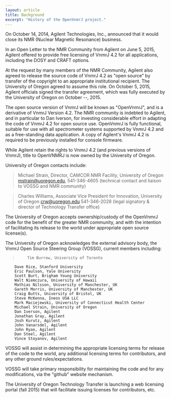 ```yaml
---
layout: article
title: Background
excerpt: "History of the OpenVnmrJ project."
---
```


On October 14, 2014, Agilent Technologies, Inc., announced that it would close its NMR (Nuclear Magnetic Resonance) business.

In an Open Letter to the NMR Community from Agilent on June 5, 2015, Agilent offered to provide free licensing of VnmrJ 4.2 for all applications, including the DOSY and CRAFT options.

At the request by many members of the NMR Community, Agilent also agreed to release the source code of VnmrJ 4.2 as "open source" by transfer of the copyright to an appropriate institutional recipient.  The University of Oregon agreed to assume this role.  On October 5, 2015, Agilent officials signed the transfer agreement, which was fully executed by the University of Oregon on October --, 2015.

The open source version of VnmrJ will be known as "OpenVnmrJ", and is a derivative of VnmrJ Version 4.2. The NMR community is indebted to Agilent, and in particular to Dan Iverson, for investing considerable effort in adapting the code of VnmrJ 4.2 for open source use. OpenVnmrJ is fully functional, suitable for use with all spectrometer systems supported by VnmrJ 4.2 and as a free-standing data application. A copy of Agilent's VnmrJ 4.2 is required to be previously installed for console firmware.

While Agilent retain the rights to VnmrJ 4.2 (and previous versions of VnmrJ), title to OpenVNMRJ is now owned by the University of Oregon. 

University of Oregon contacts include:

>	Michael Strain, Director, CAMCOR NMR Facility,
	University of Oregon
	mstrain@uoregon.edu, 541-346-4605
	(technical contact and liaison to VOSSG and NMR community)

>	Charles Williams, Associate Vice President for Innovation,
	University of Oregon crw@uoregon.edu 541-346-2028
	(legal signatory & director of Technology Transfer office)

The University of Oregon accepts ownership/custody of the OpenVnmrJ code for the benefit of the greater NMR community, and with the intention of facilitating its release to the world under appropriate open source license(s).

The University of Oregon acknowledges the external advisory body, the VnmrJ Open Source Steering Group (VOSSG), current members including:

>         Tim Burrow, University of Toronto
        Dave Rice, Stanford University
        Eric Paulson, Yale University
        Scott Burt, Brigham Young University
        Walt Niemczura, University of Hawaii
        Mathias Nilsson, University of Manchester, UK
        Gareth Morris, University of Manchester, UK
        Craig Butts, University of Bristol, UK
        Steve McKenna, Ineos USA LLC
        Mark Maciejewski, University of Connecticut Health Center
        Michael Strain, University of Oregon
        Dan Iverson, Agilent
        Jonathan Gray, Agilent
        Josh Kurutz, Agilent
        John Vanarsdel, Agilent
        John Ryan, Agilent
        Dan Steel, Agilent
        Vince Stoyanov, Agilent


VOSSG will assist in determining the appropriate licensing terms for release of the code to the world, any additional licensing terms for contributors, and any other ground rules/expectations.

VOSSG will take primary responsibility for maintaining the code and for any modifications, via the "github" website mechanism.

The University of Oregon Technology Transfer is launching a web licensing portal (fall 2015) that will facilitate issuing licenses for contributors, etc.

